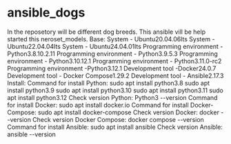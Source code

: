 # ansible_dogs
In the reposetory will be different dog breeds. This ansible vill be help started this neroset_models.
Base:
System - Ubuntu20.04.06lts
System - Ubuntu22.04.04lts
System - Ubuntu24.04.01lts
Programming environment - Python3.8.10.2.11
Programming environment - Python3.9.5.3
Programming environment - Python3.10.12.1
Programming environment - Python3.11.0-rc2
Programming environment -Python3.12.1
Development tool -Docker24.0.7
Development tool - Docker Compose1.29.2
Development tool - Ansible2.17.3
Install:
Command for install Python:
sudo apt install python3.8
sudo apt install python3.9
sudo apt install python3.10
sudo apt install python3.11
sudo apt install python3.12
Check version Python:
Python3 --version
Command for install Docker:
sudo apt install docker.io
Command for install Docker-Compose:
sudo apt install docker-compose
Check version Docker:
docker --version
Check version Docker Compose:
docker compose --version
Command for install Ansible:
sudo apt install ansible
Check version Ansible:
ansible --version
